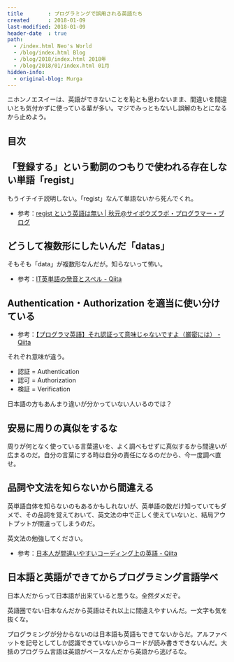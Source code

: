 ```yaml
---
title        : プログラミングで誤用される英語たち
created      : 2018-01-09
last-modified: 2018-01-09
header-date  : true
path:
  - /index.html Neo's World
  - /blog/index.html Blog
  - /blog/2018/index.html 2018年
  - /blog/2018/01/index.html 01月
hidden-info:
  - original-blog: Murga
---
```


ニホンノエスイーは、英語ができないことを恥とも思わないまま、間違いを間違いとも気付かずに使っている輩が多い。マジでみっともないし誤解のもとになるから止めよう。

## 目次

## 「登録する」という動詞のつもりで使われる存在しない単語「regist」

もうイチイチ説明しない。「regist」なんて単語ないから死んでくれ。

- 参考：[regist という英語は無い | 秋元@サイボウズラボ・プログラマー・ブログ](http://developer.cybozu.co.jp/akky/2005/07/regist/)

## どうして複数形にしたいんだ「datas」

そもそも「data」が複数形なんだが。知らないって怖い。

- 参考：[IT英単語の発音とスペル - Qiita](https://qiita.com/bezeklik/items/ad32492b5c247399dca9)

## Authentication・Authorization を適当に使い分けている

- 参考：[【プログラマ英語】それ認証って意味じゃないですよ（厳密には） - Qiita](https://qiita.com/usk81/items/9e1b58dd173472f071c0)

それぞれ意味が違う。

- 認証 = Authentication
- 認可 = Authorization
- 検証 = Verification

日本語の方もあんまり違いが分かっていない人いるのでは？

## 安易に周りの真似をするな

周りが何となく使っている言葉遣いを、よく調べもせずに真似するから間違いが広まるのだ。自分の言葉にする時は自分の責任になるのだから、今一度調べ直せ。

## 品詞や文法を知らないから間違える

英単語自体を知らないのもあるかもしれないが、英単語の数だけ知っていてもダメで、その品詞を覚えておいて、英文法の中で正しく使えていないと、結局アウトプットが間違ってしまうのだ。

英文法の勉強してください。

- 参考：[日本人が間違いやすいコーディング上の英語 - Qiita](https://qiita.com/sue738/items/9754b3cad13272bd3d39)

## 日本語と英語ができてからプログラミング言語学べ

日本人だからって日本語が出来ていると思うな。全然ダメだぞ。

英語圏でない日本なんだから英語はそれ以上に間違えやすいんだ。一文字も気を抜くな。

プログラミングが分からないのは日本語も英語もできてないからだ。アルファベットを記号としてしか認識できていないからコードが読み書きできないんだ。大抵のプログラム言語は英語がベースなんだから英語から逃げるな。
